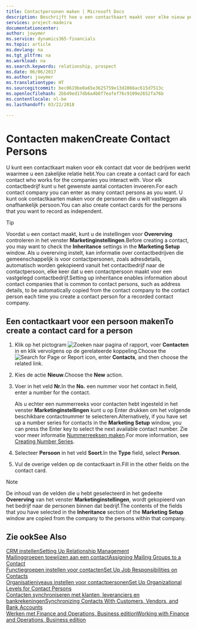```yaml
---
title: Contactpersonen maken | Microsoft Docs
description: Beschrijft hoe u een contactkaart maakt voor elke nieuw persoon of prospect waarmee u contact onderhoudt of een zakelijke relatie hebt.
services: project-madeira
documentationcenter: 
author: jswymer
ms.service: dynamics365-financials
ms.topic: article
ms.devlang: na
ms.tgt_pltfrm: na
ms.workload: na
ms.search.keywords: relationship, prospect
ms.date: 06/06/2017
ms.author: jswymer
ms.translationtype: HT
ms.sourcegitcommit: bec0619be0a65e3625759e13d2866ac615d7513c
ms.openlocfilehash: 2bb49ed17db6a4b6f7eafef76c9109e2652fa76b
ms.contentlocale: nl-be
ms.lasthandoff: 03/22/2018

---
```

# <a name="create-contact-persons"></a><span data-ttu-id="3527d-103">Contacten maken</span><span class="sxs-lookup"><span data-stu-id="3527d-103">Create Contact Persons</span></span>
<span data-ttu-id="3527d-104">U kunt een contactkaart maken voor elk contact dat voor de bedrijven werkt waarmee u een zakelijke relatie hebt.</span><span class="sxs-lookup"><span data-stu-id="3527d-104">You can create a contact card for each contact who works for the companies you interact with.</span></span> <span data-ttu-id="3527d-105">Voor elk contactbedrijf kunt u het gewenste aantal contacten invoeren.</span><span class="sxs-lookup"><span data-stu-id="3527d-105">For each contact company you can enter as many contact persons as you want.</span></span> <span data-ttu-id="3527d-106">U kunt ook contactkaarten maken voor de personen die u wilt vastleggen als onafhankelijk persoon.</span><span class="sxs-lookup"><span data-stu-id="3527d-106">You can also create contact cards for the persons that you want to record as independent.</span></span>

> [!TIP]  
>   <span data-ttu-id="3527d-107">Voordat u een contact maakt, kunt u de instellingen voor **Overerving** controleren in het venster **Marketinginstellingen**.</span><span class="sxs-lookup"><span data-stu-id="3527d-107">Before creating a contact, you may want to check the **Inheritance** settings in the **Marketing Setup** window.</span></span> <span data-ttu-id="3527d-108">Als u overerving instelt, kan informatie over contactbedrijven die gemeenschappelijk is voor contactpersonen, zoals adresdetails, automatisch worden gekopieerd vanuit het contactbedrijf naar de contactpersoon, elke keer dat u een contactpersoon maakt voor een vastgelegd contactbedrijf.</span><span class="sxs-lookup"><span data-stu-id="3527d-108">Setting up inheritance enables information about contact companies that is common to contact persons, such as address details, to be automatically copied from the contact company to the contact person each time you create a contact person for a recorded contact company.</span></span>

## <a name="to-create-a-contact-card-for-a-person"></a><span data-ttu-id="3527d-109">Een contactkaart voor een persoon maken</span><span class="sxs-lookup"><span data-stu-id="3527d-109">To create a contact card for a person</span></span>
1. <span data-ttu-id="3527d-110">Klik op het pictogram ![Zoeken naar pagina of rapport](media/ui-search/search_small.png "pictogram Zoeken naar pagina of rapport"), voer **Contacten** in en klik vervolgens op de gerelateerde koppeling.</span><span class="sxs-lookup"><span data-stu-id="3527d-110">Choose the ![Search for Page or Report](media/ui-search/search_small.png "Search for Page or Report icon") icon, enter **Contacts**, and then choose the related link.</span></span>
2. <span data-ttu-id="3527d-111">Kies de actie **Nieuw**.</span><span class="sxs-lookup"><span data-stu-id="3527d-111">Choose the **New** action.</span></span>
3. <span data-ttu-id="3527d-112">Voer in het veld **Nr.**</span><span class="sxs-lookup"><span data-stu-id="3527d-112">In the **No.**</span></span> <span data-ttu-id="3527d-113">een nummer voor het contact in.</span><span class="sxs-lookup"><span data-stu-id="3527d-113">field, enter a number for the contact.</span></span>

    <span data-ttu-id="3527d-114">Als u echter een nummerreeks voor contacten hebt ingesteld in het venster **Marketinginstellingen** kunt u op Enter drukken om het volgende beschikbare contactnummer te selecteren.</span><span class="sxs-lookup"><span data-stu-id="3527d-114">Alternatively, if you have set up a number series for contacts in the **Marketing Setup** window, you can press the Enter key to select the next available contact number.</span></span> <span data-ttu-id="3527d-115">Zie voor meer informatie [Nummerreeksen maken](ui-create-number-series.md).</span><span class="sxs-lookup"><span data-stu-id="3527d-115">For more information, see [Creating Number Series](ui-create-number-series.md).</span></span>
4. <span data-ttu-id="3527d-116">Selecteer **Persoon** in het veld **Soort**.</span><span class="sxs-lookup"><span data-stu-id="3527d-116">In the **Type** field, select **Person**.</span></span>
5. <span data-ttu-id="3527d-117">Vul de overige velden op de contactkaart in.</span><span class="sxs-lookup"><span data-stu-id="3527d-117">Fill in the other fields on the contact card.</span></span>

> [!NOTE]  
>   <span data-ttu-id="3527d-118">De inhoud van de velden die u hebt geselecteerd in het gedeelte **Overerving** van het venster **Marketinginstellingen**, wordt gekopieerd van het bedrijf naar de personen binnen dat bedrijf.</span><span class="sxs-lookup"><span data-stu-id="3527d-118">The contents of the fields that you have selected in the **Inheritance** section of the **Marketing Setup** window are copied from the company to the persons within that company.</span></span>

## <a name="see-also"></a><span data-ttu-id="3527d-119">Zie ook</span><span class="sxs-lookup"><span data-stu-id="3527d-119">See Also</span></span>
[<span data-ttu-id="3527d-120">CRM instellen</span><span class="sxs-lookup"><span data-stu-id="3527d-120">Setting Up Relationship Management</span></span>](marketing-setup-marketing.md)  
[<span data-ttu-id="3527d-121">Mailinggroepen toewijzen aan een contact</span><span class="sxs-lookup"><span data-stu-id="3527d-121">Assigning Mailing Groups to a Contact</span></span>](marketing-mailing-groups.md#AssignMailGroupContact)  
[<span data-ttu-id="3527d-122">Functiegroepen instellen voor contacten</span><span class="sxs-lookup"><span data-stu-id="3527d-122">Set Up Job Responsibilities on Contacts</span></span>](marketing-job-responsibilities.md)  
[<span data-ttu-id="3527d-123">Organisatieniveaus instellen voor contactpersonen</span><span class="sxs-lookup"><span data-stu-id="3527d-123">Set Up Organizational Levels for Contact Persons</span></span>](marketing-organizational-levels.md)  
[<span data-ttu-id="3527d-124">Contacten synchroniseren met klanten, leveranciers en bankrekeningen</span><span class="sxs-lookup"><span data-stu-id="3527d-124">Synchronizing Contacts With Customers, Vendors, and Bank Accounts</span></span>](marketing-synchronize-contacts-customers-vendors-bank-accounts.md)  
[<span data-ttu-id="3527d-125">Werken met Finance and Operations, Business edition</span><span class="sxs-lookup"><span data-stu-id="3527d-125">Working with Finance and Operations, Business edition</span></span>](ui-work-product.md)  

